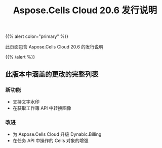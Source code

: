 ﻿---
title: Aspose.Cells Cloud 20.6 发行说明
second_title: Aspose.Cells Cloud Documen
type: docs
url: /zh/aspose-cells-cloud-20-6-release-notes/
description: Aspose.Cells Cloud 支持Excel 创建、转换、合并、拆分、保护、内部对象操作等
weight: 40
---
{{% alert color="primary" %}} 

此页面包含 Aspose.Cells Cloud 20.6 的发行说明

{{% /alert %}} 
## **此版本中涵盖的更改的完整列表**
### **新功能**
- 支持文字水印
- 在获取工作簿 API 中转换图像
### **改进**
- 为 Aspose.Cells Cloud 升级 Dynabic.Billing
- 在任务 API 中操作的 Cells 对象的增强




